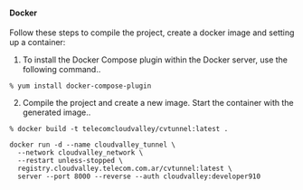#### Docker

Follow these steps to compile the project, create a docker image and setting up a container:

1. To install the Docker Compose plugin within the Docker server, use the following command..
```
% yum install docker-compose-plugin
```

2. Compile the project and create a new image. Start the container with the generated image..
```
% docker build -t telecomcloudvalley/cvtunnel:latest .
```

```
docker run -d --name cloudvalley_tunnel \
  --network cloudvalley_network \
  --restart unless-stopped \
  registry.cloudvalley.telecom.com.ar/cvtunnel:latest \
  server --port 8000 --reverse --auth cloudvalley:developer910
```

